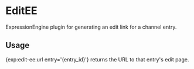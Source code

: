 # EditEE

ExpressionEngine plugin for generating an edit link for a channel entry.

## Usage

{exp:edit-ee:url entry='{entry_id}'} returns the URL to that entry's edit page.
